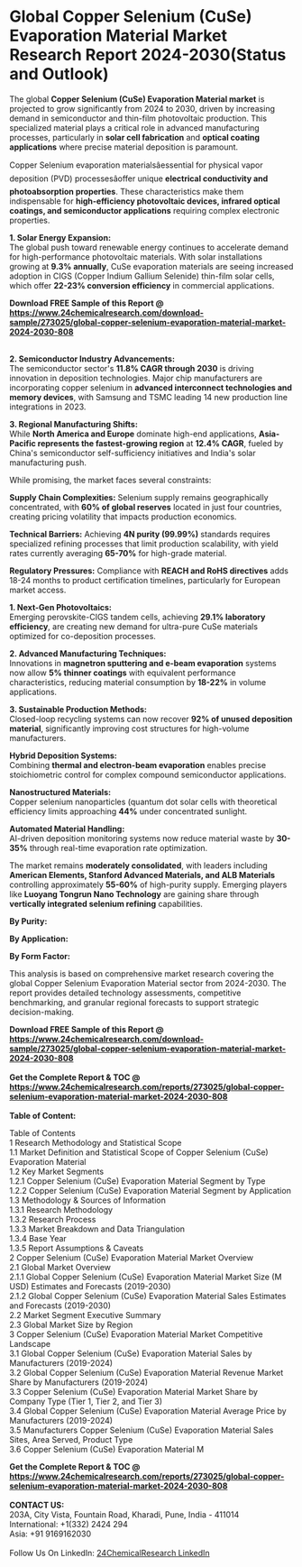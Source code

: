 <h1>Global Copper Selenium (CuSe) Evaporation Material Market Research Report 2024-2030(Status and Outlook)</h1><p>The global <strong>Copper Selenium (CuSe) Evaporation Material market</strong> is projected to grow significantly from 2024 to 2030, driven by increasing demand in semiconductor and thin-film photovoltaic production. This specialized material plays a critical role in advanced manufacturing processes, particularly in <strong>solar cell fabrication</strong> and <strong>optical coating applications</strong> where precise material deposition is paramount.</p><p>Copper Selenium evaporation materialsâessential for physical vapor deposition (PVD) processesâoffer unique <strong>electrical conductivity and photoabsorption properties</strong>. These characteristics make them indispensable for <strong>high-efficiency photovoltaic devices, infrared optical coatings, and semiconductor applications</strong> requiring complex electronic properties.</p><p><strong>1. Solar Energy Expansion:</strong><br>
The global push toward renewable energy continues to accelerate demand for high-performance photovoltaic materials. With solar installations growing at <strong>9.3% annually</strong>, CuSe evaporation materials are seeing increased adoption in CIGS (Copper Indium Gallium Selenide) thin-film solar cells, which offer <strong>22-23% conversion efficiency</strong> in commercial applications.</p><div><b>Download FREE Sample of this Report @ 
            <a href="https://www.24chemicalresearch.com/download-sample/273025/global-copper-selenium-evaporation-material-market-2024-2030-808">
            https://www.24chemicalresearch.com/download-sample/273025/global-copper-selenium-evaporation-material-market-2024-2030-808</a></b></div><br><p><strong>2. Semiconductor Industry Advancements:</strong><br>
The semiconductor sector's <strong>11.8% CAGR through 2030</strong> is driving innovation in deposition technologies. Major chip manufacturers are incorporating copper selenium in <strong>advanced interconnect technologies and memory devices</strong>, with Samsung and TSMC leading 14 new production line integrations in 2023.</p><p><strong>3. Regional Manufacturing Shifts:</strong><br>
While <strong>North America and Europe</strong> dominate high-end applications, <strong>Asia-Pacific represents the fastest-growing region</strong> at <strong>12.4% CAGR</strong>, fueled by China's semiconductor self-sufficiency initiatives and India's solar manufacturing push.</p><p>While promising, the market faces several constraints:</p><p><strong>Supply Chain Complexities:</strong> Selenium supply remains geographically concentrated, with <strong>60% of global reserves</strong> located in just four countries, creating pricing volatility that impacts production economics.</p><p><strong>Technical Barriers:</strong> Achieving <strong>4N purity (99.99%)</strong> standards requires specialized refining processes that limit production scalability, with yield rates currently averaging <strong>65-70%</strong> for high-grade material.</p><p><strong>Regulatory Pressures:</strong> Compliance with <strong>REACH and RoHS directives</strong> adds 18-24 months to product certification timelines, particularly for European market access.</p><p><strong>1. Next-Gen Photovoltaics:</strong><br>
Emerging perovskite-CIGS tandem cells, achieving <strong>29.1% laboratory efficiency</strong>, are creating new demand for ultra-pure CuSe materials optimized for co-deposition processes.</p><p><strong>2. Advanced Manufacturing Techniques:</strong><br>
Innovations in <strong>magnetron sputtering and e-beam evaporation</strong> systems now allow <strong>5% thinner coatings</strong> with equivalent performance characteristics, reducing material consumption by <strong>18-22%</strong> in volume applications.</p><p><strong>3. Sustainable Production Methods:</strong><br>
Closed-loop recycling systems can now recover <strong>92% of unused deposition material</strong>, significantly improving cost structures for high-volume manufacturers.</p><p><strong>Hybrid Deposition Systems:</strong><br>
	Combining <strong>thermal and electron-beam evaporation</strong> enables precise stoichiometric control for complex compound semiconductor applications.</p><p><strong>Nanostructured Materials:</strong><br>
	Copper selenium nanoparticles (quantum dot solar cells with theoretical efficiency limits approaching <strong>44%</strong> under concentrated sunlight.</p><p><strong>Automated Material Handling:</strong><br>
	AI-driven deposition monitoring systems now reduce material waste by <strong>30-35%</strong> through real-time evaporation rate optimization.</p><p>The market remains <strong>moderately consolidated</strong>, with leaders including <strong>American Elements, Stanford Advanced Materials, and ALB Materials</strong> controlling approximately <strong>55-60%</strong> of high-purity supply. Emerging players like <strong>Luoyang Tongrun Nano Technology</strong> are gaining share through <strong>vertically integrated selenium refining</strong> capabilities.</p><p><strong>By Purity:</strong></p><p><strong>By Application:</strong></p><p><strong>By Form Factor:</strong></p><p>This analysis is based on comprehensive market research covering the global Copper Selenium Evaporation Material sector from 2024-2030. The report provides detailed technology assessments, competitive benchmarking, and granular regional forecasts to support strategic decision-making.</p><div><b>Download FREE Sample of this Report @ 
            <a href="https://www.24chemicalresearch.com/download-sample/273025/global-copper-selenium-evaporation-material-market-2024-2030-808">
            https://www.24chemicalresearch.com/download-sample/273025/global-copper-selenium-evaporation-material-market-2024-2030-808</a></b></div><br><div><b>Get the Complete Report & TOC @ 
            <a href="https://www.24chemicalresearch.com/reports/273025/global-copper-selenium-evaporation-material-market-2024-2030-808">
            https://www.24chemicalresearch.com/reports/273025/global-copper-selenium-evaporation-material-market-2024-2030-808</a></b></div><br>
            <b>Table of Content:</b><p>Table of Contents<br />
1 Research Methodology and Statistical Scope<br />
1.1 Market Definition and Statistical Scope of Copper Selenium (CuSe) Evaporation Material<br />
1.2 Key Market Segments<br />
1.2.1 Copper Selenium (CuSe) Evaporation Material Segment by Type<br />
1.2.2 Copper Selenium (CuSe) Evaporation Material Segment by Application<br />
1.3 Methodology & Sources of Information<br />
1.3.1 Research Methodology<br />
1.3.2 Research Process<br />
1.3.3 Market Breakdown and Data Triangulation<br />
1.3.4 Base Year<br />
1.3.5 Report Assumptions & Caveats<br />
2 Copper Selenium (CuSe) Evaporation Material Market Overview<br />
2.1 Global Market Overview<br />
2.1.1 Global Copper Selenium (CuSe) Evaporation Material Market Size (M USD) Estimates and Forecasts (2019-2030)<br />
2.1.2 Global Copper Selenium (CuSe) Evaporation Material Sales Estimates and Forecasts (2019-2030)<br />
2.2 Market Segment Executive Summary<br />
2.3 Global Market Size by Region<br />
3 Copper Selenium (CuSe) Evaporation Material Market Competitive Landscape<br />
3.1 Global Copper Selenium (CuSe) Evaporation Material Sales by Manufacturers (2019-2024)<br />
3.2 Global Copper Selenium (CuSe) Evaporation Material Revenue Market Share by Manufacturers (2019-2024)<br />
3.3 Copper Selenium (CuSe) Evaporation Material Market Share by Company Type (Tier 1, Tier 2, and Tier 3)<br />
3.4 Global Copper Selenium (CuSe) Evaporation Material Average Price by Manufacturers (2019-2024)<br />
3.5 Manufacturers Copper Selenium (CuSe) Evaporation Material Sales Sites, Area Served, Product Type<br />
3.6 Copper Selenium (CuSe) Evaporation Material M</p><div><b>Get the Complete Report & TOC @ 
            <a href="https://www.24chemicalresearch.com/reports/273025/global-copper-selenium-evaporation-material-market-2024-2030-808">
            https://www.24chemicalresearch.com/reports/273025/global-copper-selenium-evaporation-material-market-2024-2030-808</a></b></div><br><b>CONTACT US:</b><br>
            203A, City Vista, Fountain Road, Kharadi, Pune, India - 411014<br>
            International: +1(332) 2424 294<br>
            Asia: +91 9169162030 <br><br>
            Follow Us On LinkedIn: <a href="https://www.linkedin.com/company/24chemicalresearch/">24ChemicalResearch LinkedIn</a>